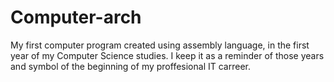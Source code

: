# Computer-arch
My first computer program created using assembly language, in the first year of my Computer Science studies.
I keep it as a reminder of those years and symbol of the beginning of my proffesional IT carreer.
